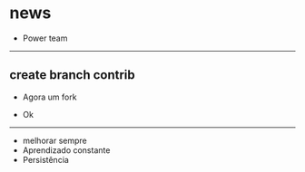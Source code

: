 # news
* Power team
---
create branch **contrib**
---
- Agora um fork

- Ok
---
* melhorar sempre
* Aprendizado constante
* Persistência

